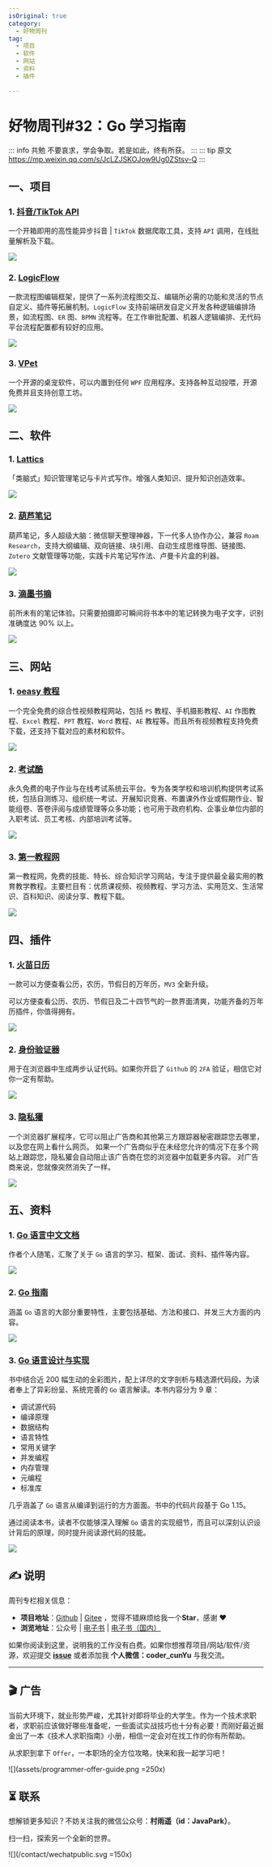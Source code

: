 ```yaml
---
isOriginal: true
category:
  - 好物周刊
tag:
  - 项目
  - 软件
  - 网站
  - 资料
  - 插件

---
```


# 好物周刊#32：Go 学习指南

::: info 共勉
不要哀求，学会争取。若是如此，终有所获。
:::
::: tip 原文
https://mp.weixin.qq.com/s/JcLZJSKOJow9Ug0ZStsv-Q
:::

## 一、项目

### 1. [抖音/TikTok API](https://github.com/Evil0ctal/Douyin_TikTok_Download_API)

一个开箱即用的高性能异步抖音 | `TikTok` 数据爬取工具，支持 `API` 调用，在线批量解析及下载。

![](assets/weekly2023-32-1.webp)

### 2. [LogicFlow](https://github.com/didi/LogicFlow)

一款流程图编辑框架，提供了一系列流程图交互、编辑所必需的功能和灵活的节点自定义、插件等拓展机制。`LogicFlow` 支持前端研发自定义开发各种逻辑编排场景，如流程图、`ER` 图、`BPMN` 流程等。在工作审批配置、机器人逻辑编排、无代码平台流程配置都有较好的应用。

![](assets/weekly2023-32-2.webp)

### 3. [VPet](https://github.com/LorisYounger/VPet)

一个开源的桌宠软件，可以内置到任何 `WPF` 应用程序。支持各种互动投喂，开源免费并且支持创意工坊。

![](assets/weekly2023-32-3.webp)

## 二、软件

### 1. [Lattics](https://lattics.zineapi.com/zh-CN)

「类脑式」知识管理笔记与卡片式写作。增强人类知识、提升知识创造效率。

![](assets/1698018989642.webp)

### 2. [葫芦笔记](https://www.hulunote.com/)

葫芦笔记，多人超级大脑：微信聊天整理神器，下一代多人协作办公，兼容 `Roam Research`，支持大纲编辑、双向链接、块引用、自动生成思维导图、链接图、`Zotero` 文献管理等功能，实践卡片笔记写作法、卢曼卡片盒的利器。

![](assets/1698019044967.webp)

### 3. [滴墨书摘](https://www.shimonote.net/)

前所未有的笔记体验。只需要拍摄即可瞬间将书本中的笔记转换为电子文字，识别准确度达 90% 以上。

![](assets/1698019068536.webp)

## 三、网站

### 1. [oeasy 教程](http://oeasy.org/)

一个完全免费的综合性视频教程网站，包括 `PS` 教程、手机摄影教程、`AI` 作图教程、`Excel` 教程、`PPT` 教程、`Word` 教程、`AE` 教程等。而且所有视频教程支持免费下载，还支持下载对应的素材和软件。

![](assets/1699834659664.webp)

### 2. [考试酷](https://www.examcoo.com/)

永久免费的电子作业与在线考试系统云平台。专为各类学校和培训机构提供考试系统，包括自测练习、组织统一考试、开展知识竞赛、布置课外作业或假期作业、智能组卷、答卷评阅与成绩管理等众多功能；也可用于政府机构、企事业单位内部的入职考试、员工考核、内部培训考试等。

![](assets/1699834704985.webp)

### 3. [第一教程网](https://www.diyijc.com/)

第一教程网，免费的技能、特长、综合知识学习网站，专注于提供最全最实用的教育教学教程。主要栏目有：优质课视频、视频教程、学习方法、实用范文、生活常识、百科知识、阅读分享、教程下载。

![](assets/1699834725615.webp)

## 四、插件

### 1. [火苗日历](https://chromewebstore.google.com/detail/火苗日历/aeghnecfboaaiahloenjabomdmodhpla?hl=zh-CN)

一款可以方便查看公历，农历，节假日的万年历，`MV3` 全新升级。

可以方便查看公历、农历、节假日及二十四节气的一款界面清爽，功能齐备的万年历插件，你值得拥有。

![](assets/1699834917816.webp)

### 2. [身份验证器](https://chromewebstore.google.com/detail/身份验证器/bhghoamapcdpbohphigoooaddinpkbai?hl=zh-CN)

用于在浏览器中生成两步认证代码。如果你开启了 `Github` 的 `2FA` 验证，相信它对你一定有帮助。

![](assets/1699834898649.webp)

### 3. [隐私獾](https://chromewebstore.google.com/detail/隐私獾/pkehgijcmpdhfbdbbnkijodmdjhbjlgp?hl=zh-CN)

一个浏览器扩展程序，它可以阻止广告商和其他第三方跟踪器秘密跟踪您去哪里，以及您在网上看什么网页。 如果一个广告商似乎在未经您允许的情况下在多个网站上跟踪您，隐私獾会自动阻止该广告商在您的浏览器中加载更多内容。 对广告商来说，您就像突然消失了一样。

![](assets/1699834875204.webp)

## 五、资料

### 1. [Go 语言中文文档](https://www.topgoer.com/)

作者个人随笔，汇聚了关于 `Go` 语言的学习、框架、面试、资料、插件等内容。

![](assets/1699834855036.webp)

### 2. [Go 指南](https://tour.go-zh.org/list)

涵盖 `Go` 语言的大部分重要特性，主要包括基础、方法和接口、并发三大方面的内容。

![](assets/1699834829456.webp)

### 3. [Go 语言设计与实现](https://draveness.me/golang/)

书中结合近 200 幅生动的全彩图片，配上详尽的文字剖析与精选源代码段，为读者奉上了异彩纷呈、系统完善的 `Go` 语言解读。本书内容分为 9 章：

-   调试源代码
-   编译原理
-   数据结构
-   语言特性
-   常用关键字
-   并发编程
-   内存管理
-   元编程
-   标准库

几乎涵盖了 `Go` 语言从编译到运行的方方面面。书中的代码片段基于 Go 1.15。

通过阅读本书，读者不仅能够深入理解 `Go` 语言的实现细节，而且可以深刻认识设计背后的原理，同时提升阅读源代码的技能。

![](assets/1699834784205.webp)

## ✍️ 说明

周刊专栏相关信息：

- **项目地址**：[Github](https://github.com/cunyu1943/JavaPark/) | [Gitee](https://gitee.com/cunyu1943/JavaPark/) ，觉得不错麻烦给我一个**Star**，感谢 ❤️
- **浏览地址**：公众号 | [电子书](https://cunyu1943.github.io/) | [电子书（国内）](https://cunyu1943.gitee.io/)

如果你阅读到这里，说明我的工作没有白费。如果你想推荐项目/网站/软件/资源，欢迎提交 **[issue](https://github.com/cunyu1943/JavaPark/issues)** 或者添加我 **个人微信：coder_cunYu** 与我交流。

---

## 🎬️ 广告

当前大环境下，就业形势严峻，尤其针对即将毕业的大学生。作为一个技术求职者，求职前应该做好哪些准备呢，一些面试实战技巧也十分有必要！而刚好最近掘金出了一本《技术人求职指南》小册，相信一定会对在找工作的你有所帮助。

从求职到拿下 `Offer`，一本职场的全方位攻略，快来和我一起学习吧！

![](assets/programmer-offer-guide.png =250x)


## ⏳ 联系

想解锁更多知识？不妨关注我的微信公众号：**村雨遥（id：JavaPark）**。

扫一扫，探索另一个全新的世界。

![](/contact/wechatpublic.svg =150x)

<Share colorful />
